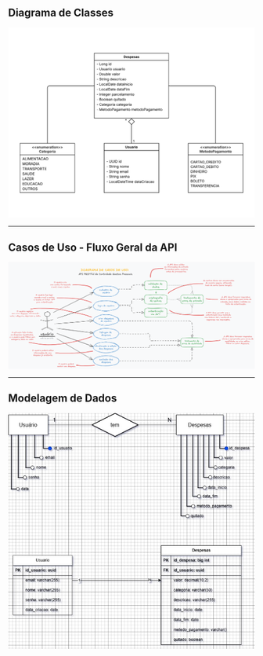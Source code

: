 ## Diagrama de Classes

![Diagrama de Classes](./assets/diagrama-classes.png)

---

## Casos de Uso - Fluxo Geral da API

![Casos de Uso](./assets/casos-de-uso.png)

---

## Modelagem de Dados

![Modelagem de Dados](./assets/modelo-de-dados.jpg)

